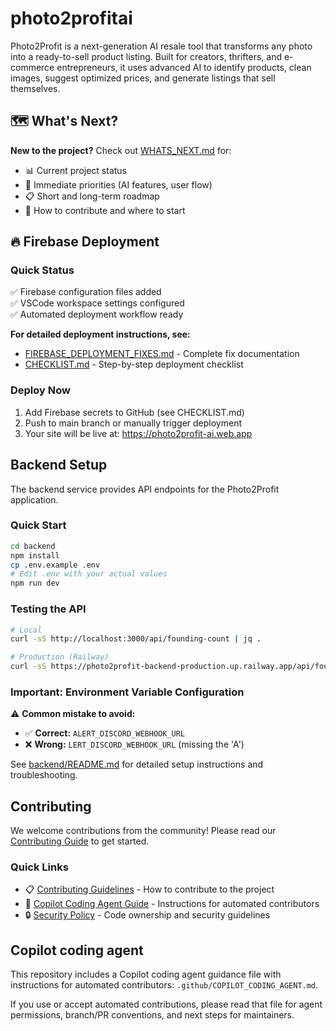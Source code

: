# photo2profitai

Photo2Profit is a next-generation AI resale tool that transforms any photo into a ready-to-sell product listing. Built for creators, thrifters, and e-commerce entrepreneurs, it uses advanced AI to identify products, clean images, suggest optimized prices, and generate listings that sell themselves.

## 🗺️ What's Next?

**New to the project?** Check out [WHATS_NEXT.md](WHATS_NEXT.md) for:
- 📊 Current project status
- 🎯 Immediate priorities (AI features, user flow)
- 📋 Short and long-term roadmap
- 🚀 How to contribute and where to start

## 🔥 Firebase Deployment

### Quick Status
✅ Firebase configuration files added  
✅ VSCode workspace settings configured  
✅ Automated deployment workflow ready  

**For detailed deployment instructions, see:**
- [FIREBASE_DEPLOYMENT_FIXES.md](FIREBASE_DEPLOYMENT_FIXES.md) - Complete fix documentation
- [CHECKLIST.md](CHECKLIST.md) - Step-by-step deployment checklist

### Deploy Now
1. Add Firebase secrets to GitHub (see CHECKLIST.md)
2. Push to main branch or manually trigger deployment
3. Your site will be live at: https://photo2profit-ai.web.app

## Backend Setup

The backend service provides API endpoints for the Photo2Profit application.

### Quick Start

```bash
cd backend
npm install
cp .env.example .env
# Edit .env with your actual values
npm run dev
```

### Testing the API

```bash
# Local
curl -sS http://localhost:3000/api/founding-count | jq .

# Production (Railway)
curl -sS https://photo2profit-backend-production.up.railway.app/api/founding-count | jq .
```

### Important: Environment Variable Configuration

⚠️ **Common mistake to avoid:**

- ✅ **Correct:** `ALERT_DISCORD_WEBHOOK_URL`
- ❌ **Wrong:** `LERT_DISCORD_WEBHOOK_URL` (missing the 'A')

See [backend/README.md](backend/README.md) for detailed setup instructions and troubleshooting.

## Contributing

We welcome contributions from the community! Please read our [Contributing Guide](CONTRIBUTING.md) to get started.

### Quick Links
- 📋 [Contributing Guidelines](CONTRIBUTING.md) - How to contribute to the project
- 🤖 [Copilot Coding Agent Guide](.github/COPILOT_CODING_AGENT.md) - Instructions for automated contributors
- 🔒 [Security Policy](.github/CODEOWNERS) - Code ownership and security guidelines

## Copilot coding agent

This repository includes a Copilot coding agent guidance file with instructions for automated contributors: `.github/COPILOT_CODING_AGENT.md`.

If you use or accept automated contributions, please read that file for agent permissions, branch/PR conventions, and next steps for maintainers.
